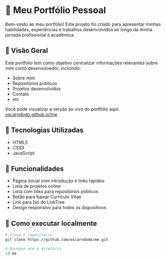 # 💼 Meu Portfólio Pessoal

Bem-vindo ao meu portfólio! Este projeto foi criado para apresentar minhas habilidades, experiências e trabalhos desenvolvidos ao longo da minha jornada profissional e acadêmica.

## 📌 Visão Geral

Este portfólio tem como objetivo centralizar informações relevantes sobre mim como desenvolvedor, incluindo:

- Sobre mim
- Repositórios públicos
- Projetos desenvolvidos
- Contato
- etc

Você pode visualizar a versão ao vivo do portfólio aqui: [oscarndodo.github.io/me](https://oscarndodo.github.io/me)

## 🧠 Tecnologias Utilizadas

- HTML5
- CSS3
- JavaScript

## 🧩 Funcionalidades

- Página inicial com introdução e links rápidos
- Lista de projetos online
- Lista com links para repositórios públicos
- Botão para baixar Curriculo Vitae
- Link para bio do LinkTree
- Design responsivo para todos os dispositivos

## 🚀 Como executar localmente

```bash
# Clone o repositório
git clone https://github.com/oscarndodo/me.git

# Navegue até o diretório
cd me